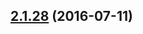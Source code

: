 <a name="2.1.28"></a>
## [2.1.28](https://github.com/atlassian/https://github.com/atlassian/lerna-semantic-release.git/compare/2.1.28-semver-tag-for-lerna-semantic-release...v2.1.28) (2016-07-11)



